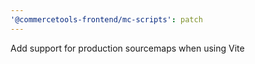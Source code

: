 ```yaml
---
'@commercetools-frontend/mc-scripts': patch
---
```


Add support for production sourcemaps when using Vite
